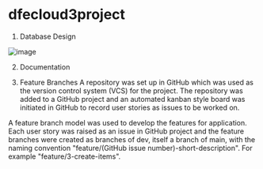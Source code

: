 # dfecloud3project

1. Database Design

![image](https://user-images.githubusercontent.com/21013217/158126146-f4792994-240d-4a5b-b9bf-6fe81fc8cfc3.png)

2. Documentation

3. Feature Branches
A repository was set up in GitHub which was used as the version control system (VCS) for the project.  The repository was added to a GitHub project and an automated kanban style board was initiated in GitHub to record user stories as issues to be worked on.

A feature branch model was used to develop the features for application.  Each user story was raised as an issue in GitHub project and the feature branches were created as branches of dev, itself a branch of main, with the naming convention "feature/(GitHub issue number)-short-description".  For example "feature/3-create-items".
